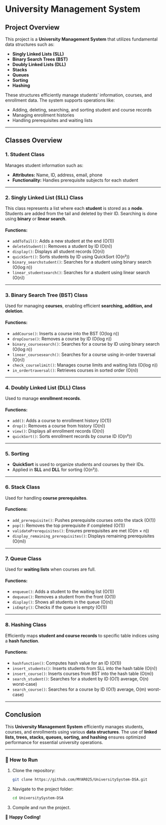 # University Management System

## Project Overview
This project is a **University Management System** that utilizes fundamental data structures such as:
- **Singly Linked Lists (SLL)**
- **Binary Search Trees (BST)**
- **Doubly Linked Lists (DLL)**
- **Stacks**
- **Queues**
- **Sorting**
- **Hashing**  

These structures efficiently manage students’ information, courses, and enrollment data. The system supports operations like:
- Adding, deleting, searching, and sorting student and course records
- Managing enrollment histories
- Handling prerequisites and waiting lists

---

## Classes Overview

### 1. **Student Class**
Manages student information such as:
- **Attributes:** Name, ID, address, email, phone
- **Functionality:** Handles prerequisite subjects for each student

---

### 2. **Singly Linked List (SLL) Class**
This class represents a list where each **student** is stored as a **node**. Students are added from the tail and deleted by their ID. Searching is done using **binary** or **linear search**.

#### Functions:
- `addToTail()`: Adds a new student at the end (O(1))
- `deleteStudent()`: Removes a student by ID (O(n))
- `display()`: Displays all student records (O(n))
- `quickSort()`: Sorts students by ID using QuickSort (O(n²))
- `binary_searchstudent()`: Searches for a student using binary search (O(log n))
- `linear_studentsearch()`: Searches for a student using linear search (O(n))

---

### 3. **Binary Search Tree (BST) Class**
Used for managing **courses**, enabling efficient **searching, addition, and deletion**.

#### Functions:
- `addCourse()`: Inserts a course into the BST (O(log n))
- `dropCourse()`: Removes a course by ID (O(log n))
- `binary_coursesearch()`: Searches for a course by ID using binary search (O(log n))
- `linear_coursesearch()`: Searches for a course using in-order traversal (O(n))
- `check_courselimit()`: Manages course limits and waiting lists (O(log n))
- `in_ordertraversal()`: Retrieves courses in sorted order (O(n))

---

### 4. **Doubly Linked List (DLL) Class**
Used to manage **enrollment records**.

#### Functions:
- `add()`: Adds a course to enrollment history (O(1))
- `drop()`: Removes a course from history (O(n))
- `view()`: Displays all enrollment records (O(n))
- `quickSort()`: Sorts enrollment records by course ID (O(n²))

---

### 5. **Sorting**
- **QuickSort** is used to organize students and courses by their IDs.
- Applied in **SLL** and **DLL** for sorting (O(n²)).

---

### 6. **Stack Class**
Used for handling **course prerequisites**.

#### Functions:
- `add_prerequisite()`: Pushes prerequisite courses onto the stack (O(1))
- `pop()`: Removes the top prerequisite if completed (O(1))
- `validatePrerequisites()`: Ensures prerequisites are met (O(m × n))
- `display_remaining_prerequisites()`: Displays remaining prerequisites (O(m))

---

### 7. **Queue Class**
Used for **waiting lists** when courses are full.

#### Functions:
- `enqueue()`: Adds a student to the waiting list (O(1))
- `dequeue()`: Removes a student from the front (O(1))
- `display()`: Shows all students in the queue (O(n))
- `isEmpty()`: Checks if the queue is empty (O(1))

---

### 8. **Hashing Class**
Efficiently maps **student and course records** to specific table indices using a **hash function**.

#### Functions:
- `hashfunction()`: Computes hash value for an ID (O(1))
- `insert_students()`: Inserts students from SLL into the hash table (O(n))
- `insert_course()`: Inserts courses from BST into the hash table (O(m))
- `search_student()`: Searches for a student by ID (O(1) average, O(n) worst-case)
- `search_course()`: Searches for a course by ID (O(1) average, O(m) worst-case)

---

## Conclusion
This **University Management System** efficiently manages students, courses, and enrollments using various **data structures**. The use of **linked lists, trees, stacks, queues, sorting, and hashing** ensures optimized performance for essential university operations.

---

### 🔗 **How to Run**
1. Clone the repository:
   ```sh
   git clone https://github.com/MYAR025/UniversitySystem-DSA.git
   ```
2. Navigate to the project folder:
   ```sh
   cd UniversitySystem-DSA
   ```
3. Compile and run the project.

🚀 **Happy Coding!**
